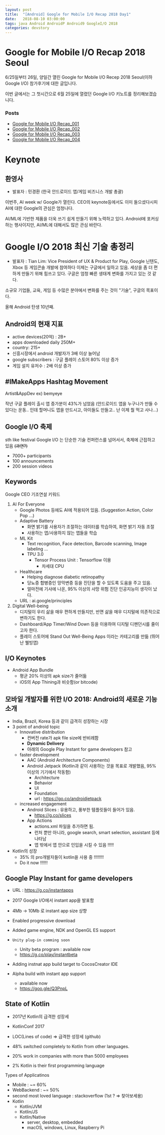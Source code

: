 ```yaml
---
layout: post
title:  "[Android] Google for Mobile I/O Recap 2018 Day1"
date:   2018-08-10 03:00:00
tags: java Android AndroidP Android9 GoogleI/O 2018
categories: devstory
---
```

# Google for Mobile I/O Recap 2018 Seoul

6/25일부터 26일, 양일간 열린 Google for Mobile I/O Recep 2018 Seoul(이하 Google I/O) 참가후기에 대한 글입니다.

이번 글에서는 그 첫시간으로 6월 25일에 열렸던 Google I/O 키노트를 정리해보겠습니다.

### Posts
- [Google for Mobile I/O Recap_001](/devstory/2018/08/10/GoogleIOMobile-2018-Day1/) <br/>
- [Google for Mobile I/O Recap_002](/devstory/2018/08/10/GoogleIOMobile-2018-Day2/) <br/>
- [Google for Mobile I/O Recap_003](/devstory/2018/08/10/GoogleIOMobile-2018-Day3/) <br/>
- [Google for Mobile I/O Recap_004](/devstory/2018/08/10/GoogleIOMobile-2018-Day4/) <br/>



# Keynote
## 환영사
- 발표자 : 민경환 (한국 안드로이드 앱/게임 비즈니스 개발 총괄)

이번주, AI week w/ Google가 열린다. CEO의 keynote등에서도 이미 들으셨다시피 AI에 대한 Google의 관심은 엄청나다.

AI/ML에 기반한 제품을 더욱 쓰기 쉽게 만들기 위해 노력하고 있다. Android에 포커싱하는 행사이지만, AI/ML에 대해서도 많은 관심 바란다.


# Google I/O 2018 최신 기술 총정리
- 발표자 : Tian Lim: Vice President of UX & Product for Play, Google
    닌텐도, Xbox 등 게임콘솔 개발에 참여하다 이제는 구글에서 일하고 있음.
    세상을 좀 더 편하게 만들기 위해 힘쓰고 있다. 구글은 엄청 빠른 생태계 변화를 가지고 있는 것 같다.

소규모 기업들, 교육, 게임 등 수많은 분야에서 변화를 주는 것이 "기술", 구글의 목표이다.

올해 Android 탄생 10년째.

## Android의 현재 지표
- active devices(20억) : 2B+
- apps downloaded daily 250M+
- country: 215+
- 신흥시장에서 android 개발자가 3배 이상 늘어남
- google subscribers : 구글 플레이 스토어 80% 이상 증가
- 게임 설치 유저수 : 2배 이상 증가



## #IMakeApps Hashtag Movement
Artist&AppDev 
ex) bemyeye

작년 구글 플레이 출시 앱 증가분이 43%가 넘었음
(안드로이드 앱을 누구나가 만들 수 있다는 운동.. 인데 할머니도 앱을 만드시고, 아이들도 만들고.. 난 이제 뭘 먹고 사나...)


## Google I/O 축제
sth like festival
Google I/O 는 단순한 기술 컨퍼런스를 넘어서서, 축제에 근접하고 있음 ~~(과연?)~~
- 7000+ participants
- 100 announcements
- 200 session videos

## Keywords
Google CEO 기조연설 키워드
1. AI For Everyone
    - Google Photos 등에도 AI에 적용되어 있음. (Suggestion Action, Color Pop ...)
    - Adaptive Battery
        - 화면 밝기를 사용자가 조절하는 데이터를 학습하여, 화면 밝기 자동 조절
        - 사용하는 앱/사용하지 않는 앱들을 학습
    - ML Kit
        - Text recognition, Face detection, Barcode scanning, Image labeling ...
        - TPU 3.0
            - Tensor Process Unit : Tensorflow 이용
                - 차세대 CPU
    - Healthcare
        - Helping diagnose diabetic retinopathy
        - 당뇨증 합병증인 망막변증 등을 진단을 할 수 있도록 도움을 주고 있음.
        - 얼마전에 기사에 나온, 95% 이상의 사망 위험 진단 인공지능이 생각이 났다.
    - URL : ai.google/principles
2. Digital Well-being
    - 디지털이 우리 삶을 매우 편하게 만들지만, 반면 삶을 매우 디지털에 의존적으로 변하기도 한다.
    - Dashboard/App Timer/Wind Down 등을 이용하여 디지털 디펜던시를 줄이고자 한다.
    - 플레이 스토어에 Stand Out Well-Being Apps 이라는 카테고리를 만듦 (뛰어난 웰빙앱)


## I/O Keynotes
- Android App Bundle
    - 평균 20% 이상의 apk size가 줄어듦
    - iOS의 App Thining과 비슷함(or bitcode)


## 모바일 개발자를 위한 I/O 2018: Android의 새로운 기능 소개
- India, Brazil, Korea 등과 같이 급격히 성장하는 시장
- 3 point of android topic
    - Innovative distribution
        - 컨버전 rate가 apk file size에 반비례함
        - **Dynamic Delivery**
        - 아래의 Google Play Instant for game developers 참고
    - faster development
        - AAC (Android Architecture Components)
        - Android Jetpack (Kotlin과 같이 사용하는 것을 목표로 개발했음, 95% 이상의 기기에서 작동함)
            - Architecture
            - Behavior
            - UI
            - Foundation
            - url : https://go.co/androidjetpack
    - increased engagement
        - Android Slices : 유용하고, 풍부한 템플릿들이 들어가 있음.
            - https://g.co/slices
        - App Actions
            - actions.xml 파일을 추가하면 됨.
            - 런처 뿐만 아니라, google search, smart selection, assistant 등에 나타남
            - 앱 밖에서 앱 안으로 인입을 시킬 수 있음 !!!!!
- Kotlin의 성장
    - 35% 의 pro개발자들이 kotlin을 사용 중 !!!!!!!!
    - Do it now !!!!!!

## Google Play Instant for game developers
- URL : https://g.co/instantapps
- 2017 Google I/O에서 instant app을 발표함
- 4Mb -> 10Mb 로 instant app size 상향
- Enabled progressive download
- Added game engine, NDK and OpenGL ES support
- `Unity plug-in comming soon`
    - Unity beta program : available now
    - https://g.co/play/instantbeta

- Adding instnat app build target to CocosCreator IDE
- Alpha build with instant app support
    - available now
    - https://goo.gle/Q3PnpL


## State of Kotlin
- 2017년 Kotlin의 급격한 성장세
- KotlinConf 2017
- LOC(Lines of code) => 급격한 성장세 (github)

- 48% switched completely to Kotlin from other languages.
- 20% work in companies with more than 5000 employees
- 2% Kotlin is their first programming language

Types of Applicatinos
- Mobile : ~= 60%
- WebBackend : ~= 50%
- second most loved language : stackoverflow (1st ? => 찾아보세용)
- Kotlin
    - Kotlin/JVM
    - Kotlin/JS
    - Kotlin/Native
        - server, desktop, embedded
        - macOS, windows, Linux, Raspberry Pi